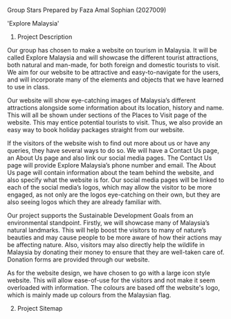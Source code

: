 Group Stars
Prepared by Faza Amal Sophian (2027009)

'Explore Malaysia'

1) Project Description

Our group has chosen to make a website on tourism in Malaysia. It will be called Explore Malaysia and will showcase the different tourist attractions, both natural and man-made, for both foreign and domestic tourists to visit. We aim for our website to be attractive and easy-to-navigate for the users, and will incorporate many of the elements and objects that we have learned to use in class.

Our website will show eye-catching images of Malaysia’s different attractions alongside some information about its location, history and name. This will all be shown under sections of the Places to Visit page of the website. This may entice potential tourists to visit. Thus, we also provide an easy way to book holiday packages straight from our website.

If the visitors of the website wish to find out more about us or have any queries, they have several ways to do so. We will have a Contact Us page, an About Us page and also link our social media pages. The Contact Us page will provide Explore Malaysia’s phone number and email. The About Us page will contain information about the team behind the website, and also specify what the website is for. Our social media pages will be linked to each of the social media’s logos, which may allow the visitor to be more engaged, as not only are the logos eye-catching on their own, but they are also seeing logos which they are already familiar with.

Our project supports the Sustainable Development Goals from an environmental standpoint. Firstly, we will showcase many of Malaysia’s natural landmarks. This will help boost the visitors to many of nature’s beauties and may cause people to be more aware of how their actions may be affecting nature. Also, visitors may also directly help the wildlife in Malaysia by donating their money to ensure that they are well-taken care of. Donation forms are provided through our website.

As for the website design, we have chosen to go with a large icon style website. This will allow ease-of-use for the visitors and not make it seem overloaded with information. The colours are based off the website's logo, which is mainly made up colours from the Malaysian flag.

2) Project Sitemap
